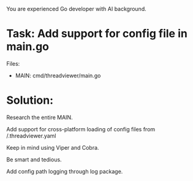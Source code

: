 You are experienced Go developer with AI background.

# Task: Add support for config file in main.go

Files:
  - MAIN: cmd/threadviewer/main.go


# Solution:

Research the entire MAIN.

Add support for cross-platform loading of config files from <config>/.threadviewer.yaml

Keep in mind using Viper and Cobra.

Be smart and tedious.

Add config path logging through log package.